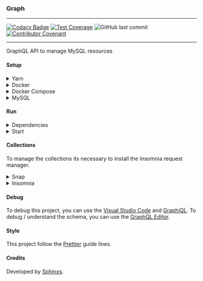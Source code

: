 ### Graph

---

[![Codacy Badge](https://api.codacy.com/project/badge/Grade/fe6a3cb9ff634640afd1336755d68cb2)](https://www.codacy.com/app/Sphinxs/Graph?utm_source=github.com&amp;utm_medium=referral&amp;utm_content=Sphinxs/Graph&amp;utm_campaign=Badge_Grade)  [![Test Coverage](https://api.codeclimate.com/v1/badges/2e94725148c871f8bbaf/test_coverage)](https://codeclimate.com/github/Sphinxs/Graph/test_coverage) ![GitHub last commit](https://img.shields.io/github/last-commit/sphinxs/graph.svg) [![Contributor Covenant](https://img.shields.io/badge/Contributor%20Covenant-v1.4%20adopted-ff69b4.svg)]([code-of-conduct.md](https://www.contributor-covenant.org/version/1/4/code-of-conduct))

---

GraphQL API to manage MySQL resources

#### Setup

<details>
<summary>Yarn</summary>
Configure the repository:

```sh
curl -sS https://dl.yarnpkg.com/debian/pubkey.gpg | sudo apt-key add -

echo "deb https://dl.yarnpkg.com/debian/ stable main" | sudo tee /etc/apt/sources.list.d/yarn.list
```

Install the Yarn:

```sh
sudo apt-get update && sudo apt-get install yarn
```
</details>

<details>
<summary>Docker</summary>
Install the Docker container:

```sh
sudo apt install docker.io
```

Add the Docker to the system group:

```sh
sudo groupadd docker
```
</details>

<details>
<summary>Docker Compose</summary>
Install the Docker Compose:

```sh
sudo apt install docker-compose
```
</details>

<details>
<summary>MySQL</summary>
Install the MySQL image and create a container:

```sh
docker-compose -f docker-compose.yml up
```

<details>
<summary>Generate Models</summary>
Enter inside the MySQL CLI through the MySQL container:

```sh
docker exec -it database mysql -u root -p
```

Generate the application' models in the database created above:

```sh
yarn sync
```
</details>

<details>
<summary>Generate Data</summary>
Generate the application' models data in the database created before:

```sh
yarn data
```
</details>

After create a database and generate the application' models, set the database configuration in the [config/config.json](./config/config.json) file.

</details>

#### Run

<details>
<summary>Dependencies</summary>
Install the dependencies:

```sh
yarn install
```
</details>

<details>
<summary>Start</summary>
Start the application:

```sh
yarn start
```

Open the [localhost:3000](http://localhost:3000) URL in the browser.
</details>

#### Collections

To manage the collections its necessary to install the Insomnia request manager.

<details>
<summary>Snap</summary>
Install the Snap:

```sh
sudo apt install snapd
```
</details>

<details>
<summary>Insomnia</summary>
Install the Insomnia:

```sh
snap install insomnia
```
</details>

#### Debug

To debug this project, you can use the [Visual Studio Code](https://code.visualstudio.com/) and [GraphiQL](https://github.com/graphql/graphiql). To debug / understand the schema, you can use the [GraphQL Editor](https://app.graphqleditor.com/grapher/grapher).

#### Style

This project follow the [Prettier](https://prettier.io/) guide lines.

#### Credits

Developed by [Sphinxs](https://github.com/Sphinxs).